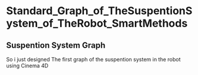 # Standard_Graph_of_TheSuspentionSystem_of_TheRobot_SmartMethods
## Suspention System Graph
So i just designed The first graph of the suspention system in the robot using Cinema 4D 
